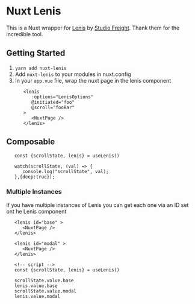 # Nuxt Lenis

This is a Nuxt wrapper for [Lenis](https://lenis.studiofreight.com/) by [Studio Freight](https://studiofreight.com/). Thank them for the incredible tool.

## Getting Started

1. `yarn add nuxt-lenis`
2. Add `nuxt-lenis` to your modules in nuxt.config
3. In your `app.vue` file, wrap the nuxt page in the lenis component
   ```
      <lenis
         :options="LenisOptions"
         @initiated="foo"
         @scroll="fooBar"
      >
         <NuxtPage />
      </lenis>
   ```

## Composable

```
   const {scrollState, lenis} = useLenis()

   watch(scrollState, (val) => {
      console.log("scrollState", val);
   },{deep:true});

```
### Multiple Instances
If you have multiple instances of Lenis you can get each one via an ID set ont he Lenis component
```
   <lenis id="base" >
      <NuxtPage />
   </lenis>
   
   <lenis id="modal" >
      <NuxtPage />
   </lenis>

   <!-- script -->
   const {scrollState, lenis} = useLenis()

   scrollState.value.base
   lenis.value.base
   scrollState.value.modal
   lenis.value.modal

```
